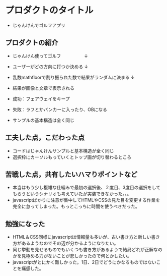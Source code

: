 # プロダクトのタイトル
- じゃんけんでゴルフアプリ
## プロダクトの紹介
- じゃんけん使ってゴルフ
　　　　　↓
- ユーザーがどの方向に打つか決める
        ↓
- 乱数mathfloorで割り振られた数で結果がランダムに決まる
        ↓
- 結果が画像と文章で表示される

-  成功：フェアウェイをキープ
-  失敗：ラフとかバンカーに入ったり、OBになる


- サンプルの基本構造は全く同じ
## 工夫した点，こだわった点
- コードはじゃんけんサンプルと基本構造が全く同じ
- 選択枠にカーソルもっていくとトップ画が切り替わるところ
## 苦戦した点，共有したいハマりポイントなど
- 本当はもう少し複雑な仕組みで最初の選択後、２度目、3度目の選択をしてもらうというシナリオも考えていたが実装できなかった。。。
- javascriptばかりに注意が集中してHTMLやCSSの見た目を変更する作業を完全に怠ってしまった。もっとこっちに時間を使うべきだった。
## 勉強になった
- HTML＆CSS同様にjavascriptは情報量も多いが、古い書き方と新しい書き方があるようなのでその辺が分かるようになりたい。
- 同じ挙動を見せるものでもいくつも書き方があるようで結局どれが正解なのかを見極める力がないことが悲しかったので何とかしたい。
- javascriptがとにかく難しかった。1日、2日でどうにかなるものではないことを痛感した。
